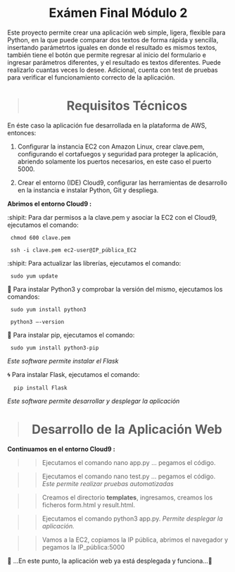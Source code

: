 <h1 align="center"> Exámen Final Módulo 2 </h1>

Este proyecto permite crear una aplicación web simple, ligera, flexible para Python, en la que puede comparar dos textos de forma rápida y sencilla, insertando parámetrtos iguales en donde el resultado es mismos textos, también tiene el botón que permite regresar al inicio del formulario e ingresar parámetros diferentes, y el resultado es textos diferentes. Puede realizarlo cuantas veces lo desee. Adicional, cuenta con test de pruebas para verificar el funcionamiento correcto de la aplicación.


> <h1 align="center"> Requisitos Técnicos </h1>

En éste caso la aplicación fue desarrollada en la plataforma de AWS, entonces:

1. Configurar la instancia EC2 con Amazon Linux, crear clave.pem, configurando el cortafuegos y seguridad para proteger la aplicación, abriendo solamente los puertos necesarios, en este caso el puerto 5000.

2. Crear el entorno (IDE) Cloud9, configurar las herramientas de desarrollo en la instancia e instalar Python, Git y despliega.
   

**Abrimos el entorno Cloud9 :**


:shipit: Para dar permisos a la clave.pem y asociar la EC2 con el Cloud9, ejecutamos el comando:

     chmod 600 clave.pem

     ssh -i clave.pem ec2-user@IP_pública_EC2

:shipit: Para actualizar las librerías, ejecutamos el comando:

     sudo yum update


:snake: Para instalar Python3 y comprobar la versión del mismo, ejecutamos los comandos:

     sudo yum install python3

     python3 –-version

:baby_chick: Para instalar pip, ejecutamos el comando:

     sudo yum install python3-pip

 *Este software permite instalar el Flask*

:cyclone: Para instalar Flask, ejecutamos el comando:

      pip install Flask     
      
*Este software permite desarrollar y desplegar la aplicación*

> <h1 align="center"> Desarrollo de la Aplicación Web </h1>

**Continuamos en el entorno Cloud9 :**

>> Ejecutamos el comando nano app.py ... pegamos el código.

>>Ejecutamos el comando nano test.py ... pegamos el código. *Este permite realizar pruebas automatizadas*

>> Creamos el directorio **templates**, ingresamos, creamos los ficheros form.html y result.html.

>> Ejecutamos el comando python3 app.py.    *Permite desplegar la aplicación.*

>> Vamos a la EC2, copiamos la IP pública, abrimos el navegador y pegamos la IP_pública:5000

:sunflower: ...En este punto, la aplicación web ya está desplegada y funciona...:sunflower:



